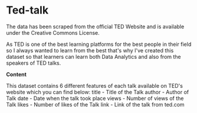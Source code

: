 # Ted-talk
The data has been scraped from the official TED Website and is available under the Creative Commons License.

As TED is one of the best learning platforms for the best people in their field so I always wanted to learn from the best that's why I've created this dataset so that learners can learn both Data Analytics and also from the speakers of TED talks.

**Content**

This dataset contains 6 different features of each talk available on TED's website which you can find below:
title - Title of the Talk
author - Author of Talk
date - Date when the talk took place
views - Number of views of the Talk
likes - Number of likes of the Talk
link - Link of the talk from ted.com
